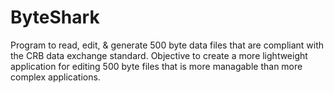 # ByteShark
Program to read, edit, & generate 500 byte data files that are compliant with the CRB data exchange standard.
Objective to create a more lightweight application for editing 500 byte files that is more managable than more complex applications.
